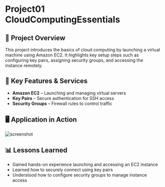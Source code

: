 # Project01 CloudComputingEssentials

## 📌 Project Overview
This project introduces the basics of cloud computing by launching a virtual machine using Amazon EC2. It highlights key setup steps such as configuring key pairs, assigning security groups, and accessing the instance remotely.

## 🚀 Key Features & Services
- **Amazon EC2** – Launching and managing virtual servers
- **Key Pairs** – Secure authentication for SSH access
- **Security Groups** – Firewall rules to control traffic

## 🖥️ Application in Action
![screenshot](p1_-1.png)

## 📊 Lessons Learned
- Gained hands-on experience launching and accessing an EC2 instance
- Learned how to securely connect using key pairs
- Understood how to configure security groups to manage instance access
